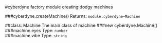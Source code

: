 #cyberdyne
factory module creating dodgy machines

  
###cyberdyne.createMachine()
Returns: `module:cyberdyne~Machine`  

##class: Machine
The main class of machine
###new cyberdyne.Machine()
###machine.eyes
Type: `number`  
###machine.vibe
Type: `string`  
